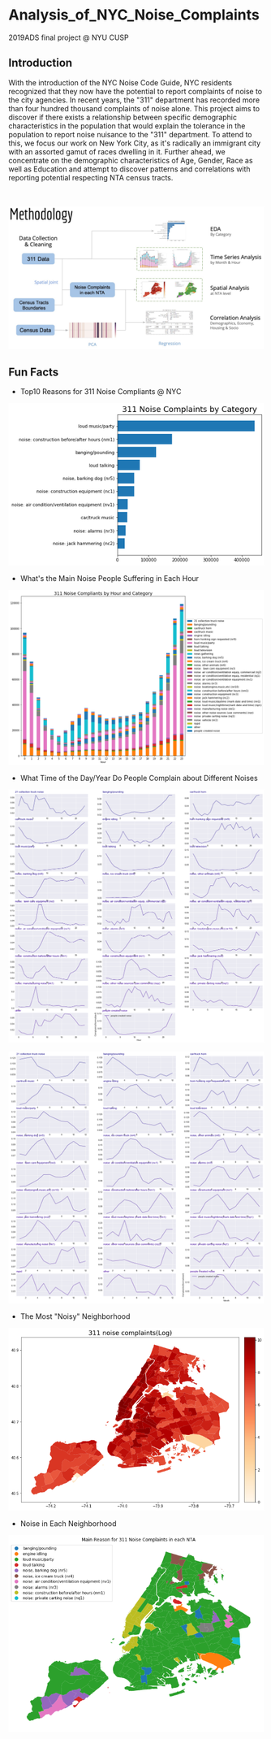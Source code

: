 # Analysis_of_NYC_Noise_Complaints
2019ADS final project @ NYU CUSP

## Introduction
With the introduction of the NYC Noise Code Guide, NYC residents recognized that they now have the potential to report complaints of noise to the city agencies. In recent years, the "311" department has recorded more than four hundred thousand complaints of noise alone. This project aims to discover if there exists a relationship between specific demographic characteristics in the population that would explain the tolerance in the population to report noise nuisance to the "311" department. To attend to this, we focus our work on New York City, as it's radically an immigrant city with an assorted gamut of races dwelling in it. Further ahead, we concentrate on the demographic characteristics of Age, Gender, Race as well as Education and attempt to discover patterns and correlations with reporting potential respecting NTA census tracts. 
<br/>
<br/>
<br/>

![Methodology](Workflow.jpeg)


## Fun Facts
- Top10 Reasons for 311 Noise Compliants @ NYC

![Methodology](https://github.com/carajumpshigh/Analysis_of_NYC_Noise_Complaints/blob/master/result_img/311%20Noise%20Complaints%20by%20Category.png)

- What's the Main Noise People Suffering in Each Hour

![Methodology](https://github.com/carajumpshigh/Analysis_of_NYC_Noise_Complaints/blob/master/result_img/311%20Noise%20Complaints%20by%20Hour%20and%20Category.png)

- What Time of the Day/Year Do People Complain about Different Noises

![Methodology](https://github.com/carajumpshigh/Analysis_of_NYC_Noise_Complaints/blob/master/result_img/311%20Noise%20Complaints%20by%20Hour%20for%20Each%20Category.png)

![Methodology](https://github.com/carajumpshigh/Analysis_of_NYC_Noise_Complaints/blob/master/result_img/311%20Noise%20Complaints%20by%20Month%20for%20Each%20Category.png)

- The Most "Noisy" Neighborhood

![Methodology](https://github.com/carajumpshigh/Analysis_of_NYC_Noise_Complaints/blob/master/result_img/311%20noise%20complaints(log).png)

- Noise in Each Neighborhood

![Methodology](https://github.com/carajumpshigh/Analysis_of_NYC_Noise_Complaints/blob/master/result_img/Main_Reason_for_311_Noise_Complaints.png)
